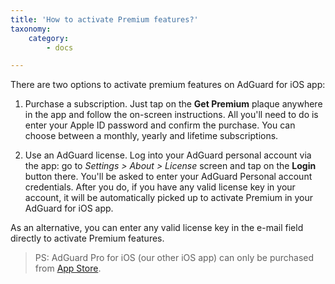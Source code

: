 ```yaml
---
title: 'How to activate Premium features?'
taxonomy:
    category:
        - docs

---
```


There are two options to activate premium features on AdGuard for iOS app:

1) Purchase a subscription. Just tap on the **Get Premium** plaque anywhere in the app and follow the on-screen instructions. All you'll need to do is enter your Apple ID password and confirm the purchase. You can choose between a monthly, yearly and lifetime subscriptions.

2) Use an AdGuard license. Log into your AdGuard personal account via the app: go to *Settings > About > License* screen and tap on the **Login** button there. You'll be asked to enter your AdGuard Personal account credentials. After you do, if you have any valid license key in your account, it will be automatically picked up to activate Premium in your AdGuard for iOS app.

As an alternative, you can enter any valid license key in the e-mail field directly to activate Premium features.

>PS: AdGuard Pro for iOS (our other iOS app) can only be purchased from [App Store](https://apps.apple.com/app/adguard-pro-adblock-privacy/id1126386264).